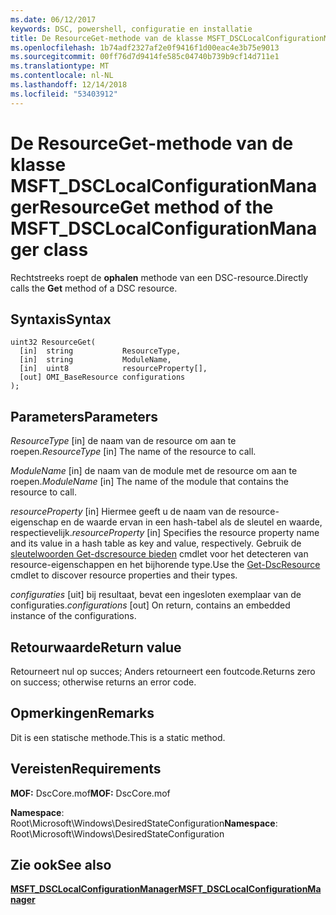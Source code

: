 ```yaml
---
ms.date: 06/12/2017
keywords: DSC, powershell, configuratie en installatie
title: De ResourceGet-methode van de klasse MSFT_DSCLocalConfigurationManager
ms.openlocfilehash: 1b74adf2327af2e0f9416f1d00eac4e3b75e9013
ms.sourcegitcommit: 00ff76d7d9414fe585c04740b739b9cf14d711e1
ms.translationtype: MT
ms.contentlocale: nl-NL
ms.lasthandoff: 12/14/2018
ms.locfileid: "53403912"
---
```

# <a name="resourceget-method-of-the-msftdsclocalconfigurationmanager-class"></a><span data-ttu-id="58a34-103">De ResourceGet-methode van de klasse MSFT_DSCLocalConfigurationManager</span><span class="sxs-lookup"><span data-stu-id="58a34-103">ResourceGet method of the MSFT_DSCLocalConfigurationManager class</span></span>

<span data-ttu-id="58a34-104">Rechtstreeks roept de **ophalen** methode van een DSC-resource.</span><span class="sxs-lookup"><span data-stu-id="58a34-104">Directly calls the **Get** method of a DSC resource.</span></span>

## <a name="syntax"></a><span data-ttu-id="58a34-105">Syntaxis</span><span class="sxs-lookup"><span data-stu-id="58a34-105">Syntax</span></span>

```mof
uint32 ResourceGet(
  [in]  string           ResourceType,
  [in]  string           ModuleName,
  [in]  uint8            resourceProperty[],
  [out] OMI_BaseResource configurations
);
```

## <a name="parameters"></a><span data-ttu-id="58a34-106">Parameters</span><span class="sxs-lookup"><span data-stu-id="58a34-106">Parameters</span></span>

<span data-ttu-id="58a34-107">*ResourceType* \[in\] de naam van de resource om aan te roepen.</span><span class="sxs-lookup"><span data-stu-id="58a34-107">*ResourceType* \[in\] The name of the resource to call.</span></span>

<span data-ttu-id="58a34-108">*ModuleName* \[in\] de naam van de module met de resource om aan te roepen.</span><span class="sxs-lookup"><span data-stu-id="58a34-108">*ModuleName* \[in\] The name of the module that contains the resource to call.</span></span>

<span data-ttu-id="58a34-109">*resourceProperty* \[in\] Hiermee geeft u de naam van de resource-eigenschap en de waarde ervan in een hash-tabel als de sleutel en waarde, respectievelijk.</span><span class="sxs-lookup"><span data-stu-id="58a34-109">*resourceProperty* \[in\] Specifies the resource property name and its value in a hash table as key and value, respectively.</span></span> <span data-ttu-id="58a34-110">Gebruik de [sleutelwoorden Get-dscresource bieden](/powershell/module/PSDesiredStateConfiguration/Get-DscResource) cmdlet voor het detecteren van resource-eigenschappen en het bijhorende type.</span><span class="sxs-lookup"><span data-stu-id="58a34-110">Use the [Get-DscResource](/powershell/module/PSDesiredStateConfiguration/Get-DscResource) cmdlet to discover resource properties and their types.</span></span>

<span data-ttu-id="58a34-111">*configuraties* \[uit\] bij resultaat, bevat een ingesloten exemplaar van de configuraties.</span><span class="sxs-lookup"><span data-stu-id="58a34-111">*configurations* \[out\] On return, contains an embedded instance of the configurations.</span></span>

## <a name="return-value"></a><span data-ttu-id="58a34-112">Retourwaarde</span><span class="sxs-lookup"><span data-stu-id="58a34-112">Return value</span></span>

<span data-ttu-id="58a34-113">Retourneert nul op succes; Anders retourneert een foutcode.</span><span class="sxs-lookup"><span data-stu-id="58a34-113">Returns zero on success; otherwise returns an error code.</span></span>

## <a name="remarks"></a><span data-ttu-id="58a34-114">Opmerkingen</span><span class="sxs-lookup"><span data-stu-id="58a34-114">Remarks</span></span>

<span data-ttu-id="58a34-115">Dit is een statische methode.</span><span class="sxs-lookup"><span data-stu-id="58a34-115">This is a static method.</span></span>

## <a name="requirements"></a><span data-ttu-id="58a34-116">Vereisten</span><span class="sxs-lookup"><span data-stu-id="58a34-116">Requirements</span></span>

<span data-ttu-id="58a34-117">**MOF:** DscCore.mof</span><span class="sxs-lookup"><span data-stu-id="58a34-117">**MOF:** DscCore.mof</span></span>

<span data-ttu-id="58a34-118">**Namespace**: Root\Microsoft\Windows\DesiredStateConfiguration</span><span class="sxs-lookup"><span data-stu-id="58a34-118">**Namespace**: Root\Microsoft\Windows\DesiredStateConfiguration</span></span>

## <a name="see-also"></a><span data-ttu-id="58a34-119">Zie ook</span><span class="sxs-lookup"><span data-stu-id="58a34-119">See also</span></span>

[<span data-ttu-id="58a34-120">**MSFT_DSCLocalConfigurationManager**</span><span class="sxs-lookup"><span data-stu-id="58a34-120">**MSFT_DSCLocalConfigurationManager**</span></span>](msft-dsclocalconfigurationmanager.md)